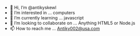 - 👋 Hi, I’m @antikyskewl
- 👀 I’m interested in ... computers
- 🌱 I’m currently learning ... javascript
- 💞️ I’m looking to collaborate on ... Anything HTML5 or Node.js
- 📫 How to reach me ... Antiky002@usa.com

<!---
antikyskewl/antikyskewl is a ✨ special ✨ repository because its `README.md` (this file) appears on your GitHub profile.
You can click the Preview link to take a look at your changes.
--->
